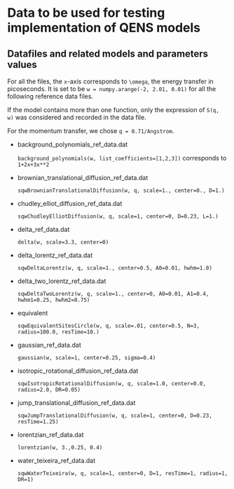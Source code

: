 # Data to be used for testing implementation of QENS models

## Datafiles and related models and parameters values

For all the files, the `x`-axis corresponds to `\omega`, the energy transfer 
in picoseconds. It is set to be `w = numpy.arange(-2, 2.01, 0.01)` for all the 
following reference data files.

If the model contains more than one function, only the expression of `S(q, w)` 
was considered and recorded in the data file.

For the momentum transfer, we chose `q = 0.71/Angstrom`.


- background_polynomials_ref_data.dat

  `background_polynomials(w, list_coefficients=[1,2,3])` corresponds to 
  `1+2x+3x**2`

- brownian_translational_diffusion_ref_data.dat

  `sqwBrownianTranslationalDiffusion(w, q, scale=1., center=0., D=1.)`
  
- chudley_elliot_diffusion_ref_data.dat

  `sqwChudleyElliotDiffusion(w, q, scale=1, center=0, D=0.23, L=1.)`

- delta_ref_data.dat

  `delta(w, scale=3.3, center=0)`

- delta_lorentz_ref_data.dat

  `sqwDeltaLorentz(w, q, scale=1., center=0.5, A0=0.01, hwhm=1.0)`

- delta_two_lorentz_ref_data.dat

  `sqwDeltaTwoLorentz(w, q, scale=1., center=0, A0=0.01, A1=0.4, hwhm1=0.25, hwhm2=0.75)`
  
- equivalent

  `sqwEquivalentSitesCircle(w, q, scale=.01, center=0.5, N=3, radius=100.0, resTime=10.)`
  
- gaussian_ref_data.dat

  `gaussian(w, scale=1, center=0.25, sigma=0.4)`

- isotropic_rotational_diffusion_ref_data.dat

  `sqwIsotropicRotationalDiffusion(w, q, scale=1.0, center=0.0, radius=2.0, DR=0.05)`

- jump_translational_diffusion_ref_data.dat

  `sqwJumpTranslationalDiffusion(w, q, scale=1, center=0, D=0.23, resTime=1.25)`

- lorentzian_ref_data.dat

  `lorentzian(w, 3.,0.25, 0.4)`

- water_teixeira_ref_data.dat

  `sqwWaterTeixeira(w, q, scale=1, center=0, D=1, resTime=1, radius=1, DR=1)`
